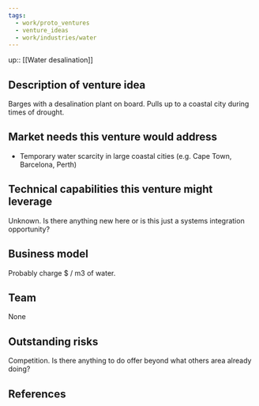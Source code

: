 ```yaml
---
tags:
  - work/proto_ventures
  - venture_ideas
  - work/industries/water
---
```

up:: [[Water desalination]] 

## Description of venture idea
Barges with a desalination plant on board. Pulls up to a coastal city during times of drought.

## Market needs this venture would address
- Temporary water scarcity in large coastal cities (e.g. Cape Town, Barcelona, Perth)

## Technical capabilities this venture might leverage
Unknown. Is there anything new here or is this just a systems integration opportunity?

## Business model
Probably charge $ / m3 of water.

## Team
None

## Outstanding risks
Competition. Is there anything to do offer beyond what others area already doing?

## References
